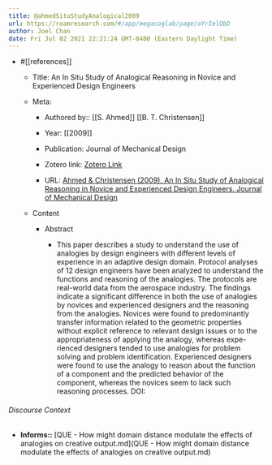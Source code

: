 ```yaml
---
title: @ahmedSituStudyAnalogical2009
url: https://roamresearch.com/#/app/megacoglab/page/aYrIelQbD
author: Joel Chan
date: Fri Jul 02 2021 22:21:24 GMT-0400 (Eastern Daylight Time)
---
```


- #[[references]]

    - Title: An In Situ Study of Analogical Reasoning in Novice and Experienced Design Engineers

    - Meta:

        - Authored by:: [[S. Ahmed]] [[B. T. Christensen]]

        - Year: [[2009]]

        - Publication: Journal of Mechanical Design

        - Zotero link: [Zotero Link](zotero://select/items/1_SSD3JBV4)

        - URL: [Ahmed & Christensen (2009). An In Situ Study of Analogical Reasoning in Novice and Experienced Design Engineers. Journal of Mechanical Design](https://asmedigitalcollection.asme.org/mechanicaldesign/article/131/11/111004/418119/An-In-Situ-Study-of-Analogical-Reasoning-in-Novice)

    - Content

        - Abstract

            - This paper describes a study to understand the use of analogies by design engineers with different levels of experience in an adaptive design domain. Protocol analyses of 12 design engineers have been analyzed to understand the functions and reasoning of the analogies. The protocols are real-world data from the aerospace industry. The findings indicate a significant difference in both the use of analogies by novices and experienced designers and the reasoning from the analogies. Novices were found to predominantly transfer information related to the geometric properties without explicit reference to relevant design issues or to the appropriateness of applying the analogy, whereas expe- rienced designers tended to use analogies for problem solving and problem identification. Experienced designers were found to use the analogy to reason about the function of a component and the predicted behavior of the component, whereas the novices seem to lack such reasoning processes. DOI:

###### Discourse Context

- **Informs::** [QUE - How might domain distance modulate the effects of analogies on creative output.md](QUE - How might domain distance modulate the effects of analogies on creative output.md)
